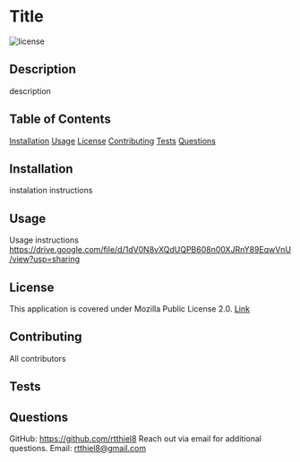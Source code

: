 
  # Title
  ![license](<https://img.shields.io/badge/license-Mozilla Public License 2.0-green>)

  ## **Description**
   description

  ## **Table of Contents**
  [Installation](#installation)
  [Usage](#usage)
  [License](#license)
  [Contributing](#contributing)
  [Tests](#tests)
  [Questions](#questions)

  ## **Installation**
   instalation instructions

 
  ## **Usage**
   Usage instructions
   https://drive.google.com/file/d/1dV0N8vXQdUQPB608n00XJRnY89EqwVnU/view?usp=sharing
 
  ## **License**
  This application is covered under Mozilla Public License 2.0.
  [Link](https://choosealicense.com/licenses/mpl-2.0/)

  ## **Contributing**
   All contributors

  ## **Tests**
  
  ## **Questions**
  GitHub: https://github.com/rtthiel8
  Reach out via email for additional questions.
  Email: rtthiel8@gmail.com

